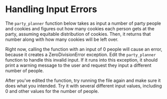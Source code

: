 # Handling Input Errors

The `party_planner` function below takes as input a number of party people and cookies and figures out how many cookies each person gets at the party, assuming equitable distribution of cookies. Then, it returns that number along with how many cookies will be left over.

Right now, calling the function with an input of 0 people will cause an error, because it creates a ZeroDivisionError exception. Edit the `party_planner` function to handle this invalid input. If it runs into this exception, it should print a warning message to the user and request they input a different number of people.

After you've edited the function, try running the file again and make sure it does what you intended. Try it with several different input values, including 0 and other values for the number of people.
